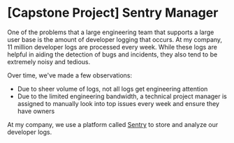 # [Capstone Project] Sentry Manager

One of the problems that a large engineering team that supports a large user base is the amount of developer logging that occurs. At my company, 11 million developer logs are processed every week. While these logs are helpful in aiding the detection of bugs and incidents, they also tend to be extremely noisy and tedious.

Over time, we've made a few observations:

* Due to sheer volume of logs, not all logs get engineering attention
* Due to the limited engineering bandwidth, a technical project manager is assigned to manually look into top issues every week and ensure they have owners

At my company, we use a platform called [Sentry](www.sentry.io) to store and analyze our developer logs. 
